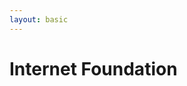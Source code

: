 ```yaml
---
layout: basic
---
```


# Internet Foundation

<div class="w-full flex justify-center -mt-27">
  <InternetFoundationSvg class="w-full" />
</div>

<!-- dummy only to force the click count on this slide manually -->
<div v-click="9" />

<!--
The Cloud = everything outside your physical accessibility

- DynDNS
- VPN, e.g. WireGuard
-->

